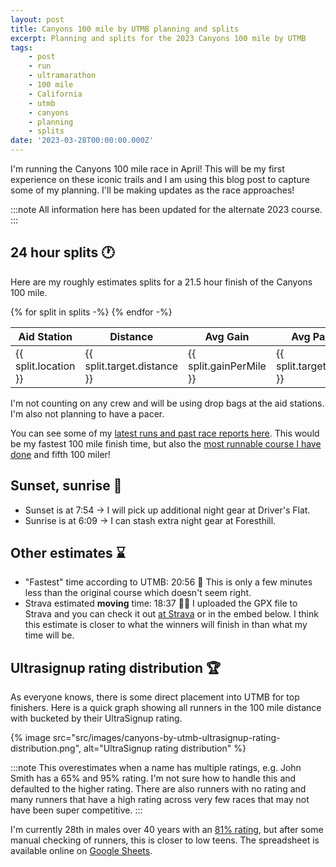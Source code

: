 ```yaml
---
layout: post
title: Canyons 100 mile by UTMB planning and splits
excerpt: Planning and splits for the 2023 Canyons 100 mile by UTMB
tags:
    - post
    - run
    - ultramarathon
    - 100 mile
    - California
    - utmb
    - canyons
    - planning
    - splits
date: '2023-03-28T00:00:00.000Z'
---
```


I'm running the Canyons 100 mile race in April! This will be my first experience on these iconic trails and I am using this blog post to capture some of my planning. I'll be making updates as the race approaches!

:::note
All information here has been updated for the alternate 2023 course.
:::

## 24 hour splits :clock1:

Here are my roughly estimates splits for a 21.5 hour finish of the Canyons 100 mile. 

<div class="mb-6">
    <table class="w-full">
    <thead>
    <tr class="font-bold bg-gray-800 text-xl border-b-2 mb-2">
    <th>Aid Station</th>
    <th>Distance</th>
    <th>Avg Gain</th>
    <th>Avg Pace</th>
    <th>Aid</th>
    <th>Clock</th>
    </tr>
    </thead>
    <tbody>
    {% for split in splits -%}
    <tr class="even:bg-gray-800 border-b-2 border-gray-900 py-4 px-2">
        <td>{{ split.location }}</td>
        <td>{{ split.target.distance }}</td>
        <td>{{ split.gainPerMile }}</td>
        <td>{{ split.target.pace }}</td>
        <td>{{ split.target.aid }}</td>
        <td>{{ split.target.time }}</td>
    </tr>
    {% endfor -%}
    </tbody>
    </table>
</div>

I'm not counting on any crew and will be using drop bags at the aid stations. I'm also not planning to have a pacer.

You can see some of my [latest runs and past race reports here](/run/#recent-activities). This would be my fastest 100 mile finish time, but also the [most runnable course I have done](https://ultrasignup.com/results_participant.aspx?fname=Justin&lname=Poehnelt#) and fifth 100 miler!

## Sunset, sunrise :sunrise:

- Sunset is at 7:54 -> I will pick up additional night gear at Driver's Flat.
- Sunrise is at 6:09 -> I can stash extra night gear at Foresthill.

## Other estimates :hourglass:

- "Fastest" time according to UTMB: 20:56 :thinking: This is only a few minutes less than the original course which doesn't seem right.
- Strava estimated **moving** time: 18:37 :man_shrugging: I uploaded the GPX file to Strava and you can check it out [at Strava](https://www.strava.com/routes/3076999906543797568) or in the embed below. I think this estimate is closer to what the winners will finish in than what my time will be.

<div class="max-w-lg m-auto mb-4"><div class="strava-embed-placeholder" data-embed-type="route" data-embed-id="3076999906543797568" data-full-width="true"></div><script src="https://strava-embeds.com/embed.js"></script></div>

## Ultrasignup rating distribution :trophy:

As everyone knows, there is some direct placement into UTMB for top finishers. Here is a quick graph showing all runners in the 100 mile distance with bucketed by their UltraSignup rating.

{% image src="src/images/canyons-by-utmb-ultrasignup-rating-distribution.png", alt="UltraSignup rating distribution" %}

:::note
This overestimates when a name has multiple ratings, e.g. John Smith has a 65% and 95% rating. I'm not sure how to handle this and defaulted to the higher rating. There are also runners with no rating and many runners that have a high rating across very few races that may not have been super competitive.
:::

I'm currently 28th in males over 40 years with an [81% rating](https://ultrasignup.com/results_participant.aspx?fname=Justin&lname=Poehnelt), but after some manual checking of runners, this is closer to low teens. The spreadsheet is available online on [Google Sheets](https://docs.google.com/spreadsheets/d/10tMi06_DF0OZ39VeD3vrhUGx0R8tBfD7D9AZ7-qtESA/edit?usp=sharing).
